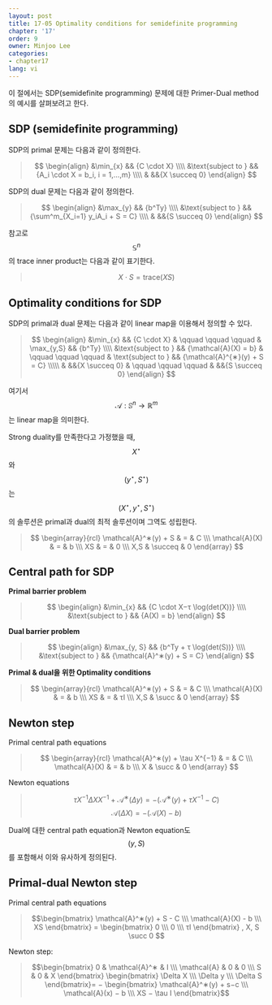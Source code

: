 ```yaml
---
layout: post
title: 17-05 Optimality conditions for semidefinite programming
chapter: '17'
order: 9
owner: Minjoo Lee
categories:
- chapter17
lang: vi
---
```

이 절에서는 SDP(semidefinite programming) 문제에 대한 Primer-Dual method의 예시를 살펴보려고 한다.

## SDP (semidefinite programming)
SDP의 primal 문제는 다음과 같이 정의한다.
>$$
>\begin{align}
>    &\min_{x} && {C \cdot X} \\\\
>    &\text{subject to } && {A_i \cdot X = b_i, i = 1,...,m} \\\\
>    & &&{X \succeq 0}
>\end{align}
>$$


SDP의 dual 문제는 다음과 같이 정의한다.
>$$
>\begin{align}
>    &\max_{y} && {b^Ty} \\\\
>    &\text{subject to } && {\sum^m_{X_i=1} y_iA_i + S = C} \\\\
>    & &&{S \succeq 0}
>\end{align}
>$$

참고로 $$\mathbb{S}^n$$의 trace inner product는 다음과 같이 표기한다.
> $$X \cdot S = \text{trace}(XS)$$

## Optimality conditions for SDP
SDP의 primal과 dual 문제는 다음과 같이 linear map을 이용해서 정의할 수 있다.

>$$
>\begin{align}
>    &\min_{x} && {C \cdot X} & \qquad \qquad \qquad & \max_{y,S}  && {b^Ty} \\\\
>    &\text{subject to } && {\mathcal{A}(X) = b} & \qquad \qquad \qquad & \text{subject to } && {\mathcal{A}^{∗}(y) + S = C} \\\\\
>    & &&{X \succeq 0} & \qquad \qquad \qquad & &&{S \succeq 0}
>\end{align}
>$$


여기서 $$\mathcal{A}: \mathbb{S}^n → \mathbb{R}^m$$ 는 linear map을 의미한다.

Strong duality를 만족한다고 가정했을 때,  $$X^{\star}$$ 와 $$(y^{\star}, S^{\star})$$는 $$(X^{\star}, y^{\star}, S^{\star})$$의 솔루션은 primal과 dual의 최적 솔루션이며 그역도 성립한다.

> $$
> \begin{array}{rcl}
> \mathcal{A}^∗(y) + S & = & C \\\
> \mathcal{A}(X) & = & b \\\
> XS & = & 0 \\\
> X,S & \succeq & 0
> \end{array}
> $$


## Central path for SDP
**Primal barrier problem**
>$$
>\begin{align}
>    &\min_{x} && {C \cdot X−τ \log(det(X))} \\\\
>    &\text{subject to } && {A(X) = b} 
>\end{align}
>$$


**Dual barrier problem**
>$$
>\begin{align}
>    &\max_{y, S} && {b^Ty + τ \log(det(S))} \\\\
>    &\text{subject to } && {\mathcal{A}^∗(y) + S = C} 
>\end{align}
>$$


**Primal & dual을 위한 Optimality conditions**
> $$
> \begin{array}{rcl}
> \mathcal{A}^∗(y) + S & = & C \\\
> \mathcal{A}(X) & = & b \\\
> XS & = & τI \\\
> X,S & \succ & 0
> \end{array}
> $$


## Newton step
Primal central path equations 
> $$
> \begin{array}{rcl}
> \mathcal{A}^∗(y) + \tau X^{−1} & = & C \\\
> \mathcal{A}(X) & = & b \\\
> X & \succ & 0
> \end{array}
> $$


Newton equations
> $$τX^{−1}\Delta XX^{−1} +\mathcal{A}^∗(\Delta y) = −(\mathcal{A}^∗(y) + \tau X^{−1} −C)$$
> $$\mathcal{A}(\Delta X) = −(\mathcal{A}(X)−b)$$

Dual에 대한 central path equation과 Newton equation도 $$(y,S)$$를 포함해서 이와 유사하게 정의된다.

## Primal-dual Newton step 
Primal central path equations 
> $$\begin{bmatrix}
\mathcal{A}^∗(y) + S - C  \\\
\mathcal{A}(X) - b \\\
XS
\end{bmatrix} =
\begin{bmatrix}
0 \\\
0 \\\
τI
\end{bmatrix}
, X, S \succ 0
$$

Newton step:
> $$\begin{bmatrix}
0 & \mathcal{A}^∗ & I \\\
\mathcal{A} & 0 & 0 \\\
S & 0 & X 
\end{bmatrix}
\begin{bmatrix}
\Delta X \\\
\Delta y \\\
\Delta S
\end{bmatrix}= −
\begin{bmatrix}
\mathcal{A}^∗(y) + s−c \\\
\mathcal{A}(x) − b \\\
XS − \tau I 
\end{bmatrix}$$

